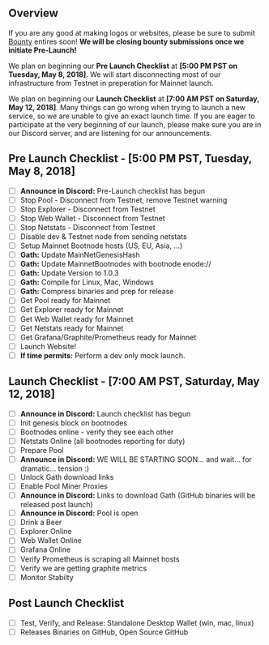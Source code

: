 ## Overview
If you are any good at making logos or websites, please be sure to submit [Bounty](Bounties.md) entires soon! __We will be closing bounty submissions once we initiate Pre-Launch!__

We plan on beginning our __Pre Launch Checklist__ at __[5:00 PM PST on Tuesday, May 8, 2018]__. We will start disconnecting most of our infrastructure from Testnet in preperation for Mainnet launch.

We plan on beginning our __Launch Checklist__ at __[7:00 AM PST on Saturday, May 12, 2018]__. Many things can go wrong when trying to launch a new service, so we are unable to give an exact launch time. If you are eager to participate at the very beginning of our launch, please make sure you are in our Discord server, and are listening for our announcements. 

## Pre Launch Checklist - [5:00 PM PST, Tuesday, May 8, 2018]
* [ ] __Announce in Discord:__ Pre-Launch checklist has begun
* [ ] Stop Pool - Disconnect from Testnet, remove Testnet warning
* [ ] Stop Explorer - Disconnect from Testnet
* [ ] Stop Web Wallet - Disconnect from Testnet
* [ ] Stop Netstats - Disconnect from Testnet
* [ ] Disable dev & Testnet node from sending netstats
* [ ] Setup Mainnet Bootnode hosts (US, EU, Asia, ...)
* [ ] __Gath:__ Update MainNetGenesisHash
* [ ] __Gath:__ Update MainnetBootnodes with bootnode enode://
* [ ] __Gath:__ Update Version to 1.0.3
* [ ] __Gath:__ Compile for Linux, Mac, Windows
* [ ] __Gath:__ Compress binaries and prep for release
* [ ] Get Pool ready for Mainnet
* [ ] Get Explorer ready for Mainnet
* [ ] Get Web Wallet ready for Mainnet
* [ ] Get Netstats ready for Mainnet
* [ ] Get Grafana/Graphite/Prometheus ready for Mainnet
* [ ] Launch Website!
* [ ] __If time permits:__ Perform a dev only mock launch.

## Launch Checklist - [7:00 AM PST, Saturday, May 12, 2018]
* [ ] __Announce in Discord:__ Launch checklist has begun
* [ ] Init genesis block on bootnodes
* [ ] Bootnodes online - verify they see each other
* [ ] Netstats Online (all bootnodes reporting for duty)
* [ ] Prepare Pool 
* [ ] __Announce in Discord:__ WE WILL BE STARTING SOON... and wait... for dramatic... tension :)
* [ ] Unlock Gath download links
* [ ] Enable Pool Miner Proxies
* [ ] __Announce in Discord:__ Links to download Gath (GitHub binaries will be released post launch)
* [ ] __Announce in Discord:__ Pool is open
* [ ] Drink a Beer
* [ ] Explorer Online
* [ ] Web Wallet Online
* [ ] Grafana Online
* [ ] Verify Prometheus is scraping all Mainnet hosts
* [ ] Verify we are getting graphite metrics
* [ ] Monitor Stabilty

## Post Launch Checklist
* [ ] Test, Verify, and Release: Standalone Desktop Wallet (win, mac, linux)
* [ ] Releases Binaries on GitHub, Open Source GitHub
